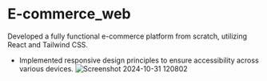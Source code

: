 # E-commerce_web

Developed a fully functional e-commerce platform from scratch, utilizing React and Tailwind CSS.
- Implemented responsive design principles to ensure accessibility across various devices.
![Screenshot 2024-10-31 120802](https://github.com/user-attachments/assets/5478384d-f40b-4cd1-8301-c09477915799)

